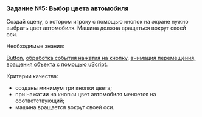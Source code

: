 ### Задание №5: Выбор цвета автомобиля

Создай сцену, в котором игроку с помощью кнопок на экране нужно выбрать цвет автомобиля. Машина должна вращаться вокруг своей оси.

Необходимые знания:

[Button](http://unity3d.unium.ru/lessons/lesson11/index.html#button), [обработка события нажатия на кнопку](http://unity3d.unium.ru/lessons/lesson11/index.html#clickbutton), [анимация перемещения, вращения объекта с помощью uScript](http://unity3d.unium.ru/lessons/lesson11/index.html#scriptanim).

Критерии качества:

- созданы минимум три кнопки цвета;
- при нажатии на кнопки цвет автомобиля меняется на соответствующий;
- машина вращается вокруг своей оси.
